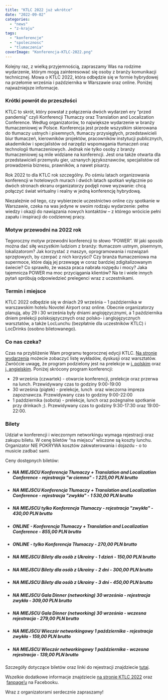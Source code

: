 ```yaml
---
title: "KTLC 2022 już wkrótce"
date: "2022-09-02"
categories: 
  - "news"
  - "z-kraju"
tags: 
  - "konferencje"
  - "spolecznosc"
  - "tlumaczenia"
coverImage: "Konferencja-KTLC-2022.png"
---
```


Kolejny raz, z wielką przyjemnością, zapraszamy Was na rodzime wydarzenie, którym mogą zainteresować się osoby z branży komunikacji technicznej. Mowa o KTLC 2022, która odbędzie się w formie hybrydowej na przełomie września i października w Warszawie oraz online. Poniżej najważniejsze informacje.

### **Krótki powrót do przeszłości**

KTLC to skrót, który powstał z połączenia dwóch wydarzeń ery “przed pandemią” czyli Konferencji Tłumaczy oraz Translation and Localization Conference. Według organizatorów, to największe wydarzenie w branży tłumaczeniowej w Polsce. Konferencja jest przede wszystkim skierowana do tłumaczy ustnych i pisemnych, tłumaczy przysięgłych, przedstawicieli biur tłumaczeń, kierowników projektów, pracowników instytucji publicznych, akademików i specjalistów od narzędzi wspomagania tłumaczeń oraz technologii tłumaczeniowych. Jednak nie tylko osoby z branży tłumaczeniowej są mile widziane na konferencji. Jest ona także otwarta dla przedstawicieli przemysłu gier, uznanych językoznawców, specjalistów od prowadzenia biznesu, prawników, a nawet pisarzy.

Rok 2022 to dla KTLC rok szczególny. Po ośmiu latach organizowania konferencji w hotelowych murach i dwóch latach spotkań wyłącznie po dwóch stronach ekranu organizatorzy podjęli nowe wyzwanie: chcą połączyć świat wirtualny i realny w jedną konferencję hybrydową. 

Niezależnie od tego, czy wybierzecie uczestnictwo online czy spotkanie w Warszawie, czeka na was jedyne w swoim rodzaju wydarzenie: pełne wiedzy i okazji do nawiązania nowych kontaktów – z którego wrócicie pełni zapału i inspiracji do codziennej pracy.

### **Motyw przewodni na 2022 rok**

Tegoroczny motyw przewodni konferencji to słowo “POWER”. W jaki sposób można dać siłę wszystkim ludziom z branży: tłumaczom ustnym, pisemnym, lokalizatorom? Jak korzystać z maszyn, oprogramowania i rozwiązań sprzętowych, by czerpać z nich korzyści? Czy branża tłumaczeniowa ma supermoce, które dają jej przewagę w coraz bardziej zdigitalizowanym świecie? Co sprawiło, że wasza praca nabrała rozpędu i mocy? Jaka tajemnicza POWER ma moc przyciągania klientów? Na te i wiele innych pytań spróbują odpowiedzieć prelegenci wraz z uczestnikami.

### **Termin i miejsce**

KTLC 2022 odbędzie się w dniach 29 września – 1 października w warszawskim hotelu Novotel Airport oraz online. Obecnie organizatorzy planują, aby 29 i 30 września były dniami anglojęzycznymi, a 1 października dniem prelekcji polskojęzycznych oraz polsko- i anglojęzycznych warsztatów, a także LocLunchu (bezpłatnie dla uczestników KTLC) i LocDrinks (osobno biletowanego).

### **Co nas czeka?**

Czas na przybliżenie Wam programu tegorocznej edycji KTLC. [Na stronie wydarzenia](https://konferencja-tlumaczy.pl/) możecie zobaczyć listę wykładów, dyskusji oraz warsztatów. Zwróćcie uwagę, że program podzielony jest na prelekcje w [j. polskim](https://konferencja-tlumaczy.pl/?page_id=1544) oraz [j. angielskim](https://translation-conference.com/ktlc2022-schedule/). Poniżej skrócony program konferencji:

- 29 września (czwartek) - otwarcie konferencji, prelekcje oraz przerwa na lunch. Przewidywany czas to godziny 9:00-19:00
- 30 września (piątek) - prelekcje, lunch  oraz wieczorna impreza zapoznawcza. Przewidywany czas to godziny 9:00-22:00
- 1 października (sobota) - prelekcje, lunch oraz pożegnalne spotkanie przy drinkach ;). Przewidywany czas to godziny 9:30-17:30 oraz 19:00-22:00.

### **Bilety**

Udział w konferencji i wieczornym networkingu wymaga rejestracji oraz zakupu biletu. W cenę biletów “na miejscu” wliczone są koszty lunchu. Organizator NIE POKRYWA kosztów zakwaterowania i dojazdu - o to musicie zadbać sami.

Ceny dostępnych biletów:

- ##### NA MIEJSCU Konferencja Tłumaczy + Translation and Localization Conference - rejestracja "w ciemno" - 1 225,00 PLN brutto
    
- ##### NA MIEJSCU Konferencja Tłumaczy + Translation and Localization Conference - rejestracja "zwykła" - 1 530,00 PLN brutto
    
- ##### NA MIEJSCU tylko Konferencja Tłumaczy - rejestracja "zwykła" - 430,00 PLN brutto
    
- ##### ONLINE - Konferencja Tłumaczy + Translation and Localization Conference - 855,00 PLN brutto
    
- ##### ONLINE - tylko Konferencja Tłumaczy - 270,00 PLN brutto
    
- ##### NA MIEJSCU Bilety dla osób z Ukrainy - 1 dzień - 150,00 PLN brutto
    
- ##### NA MIEJSCU Bilety dla osób z Ukrainy - 2 dni - 300,00 PLN brutto
    
- ##### NA MIEJSCU Bilety dla osób z Ukrainy - 3 dni - 450,00 PLN brutto
    
- ##### NA MIEJSCU Gala Dinner (networking) 30 września - rejestracja zwykła - 309,00 PLN brutto
    
- ##### NA MIEJSCU Gala Dinner (networking) 30 września - wczesna rejestracja - 279,00 PLN brutto
    
- ##### NA MIEJSCU Wieczór networkingowy 1 października - rejestracja zwykła - 159,00 PLN brutto
    
- ##### NA MIEJSCU Wieczór networkingowy 1 października - wczesna rejestracja - 139,00 PLN brutto
    

Szczegóły dotyczące biletów oraz linki do rejestracji znajdziecie [tutaj](https://konferencja-tlumaczy.pl/?page_id=666).

Wszelkie dodatkowe informacje znajdziecie [na stronie KTLC 2022](https://konferencja-tlumaczy.pl/) oraz  [fanpage’u](https://www.facebook.com/KonferencjaTlumaczy) na Facebooku.

Wraz z organizatorami serdecznie zapraszamy!
